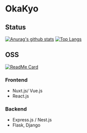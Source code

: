 # OkaKyo

## Status 
[![Anurag's github stats](https://github-readme-stats.vercel.app/api?username=okakyo&show_icons=tru&count_private=truee)](https://github.com/okakyo)
[![Top Langs](https://github-readme-stats.vercel.app/api/top-langs/?username=okakyo&layout=compact)](https://github.com/okakyo)
## OSS 
[![ReadMe Card](https://github-readme-stats.vercel.app/api/pin/?username=okakyo&repo=Nextjs-ja-translation-docs)](https://github.com/okakyo/Nextjs-ja-translation-docs)

### Frontend
- Nuxt.js/ Vue.js 
- React.js
### Backend 
- Express.js / Nest.js
- Flask, Django
